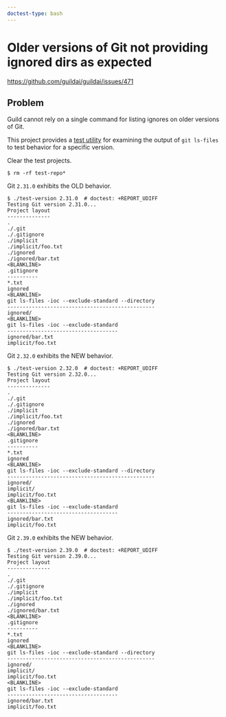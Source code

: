 ```yaml
---
doctest-type: bash
---
```


# Older versions of Git not providing ignored dirs as expected

https://github.com/guildai/guildai/issues/471

## Problem

Guild cannot rely on a single command for listing ignores on older
versions of Git.

This project provides a [test utility](test-version) for examining the
output of `git ls-files` to test behavior for a specific version.

Clear the test projects.

    $ rm -rf test-repo*

Git `2.31.0` exhibits the OLD behavior.

    $ ./test-version 2.31.0  # doctest: +REPORT_UDIFF
    Testing Git version 2.31.0...
    Project layout
    --------------
    .
    ./.git
    ./.gitignore
    ./implicit
    ./implicit/foo.txt
    ./ignored
    ./ignored/bar.txt
    <BLANKLINE>
    .gitignore
    ----------
    *.txt
    ignored
    <BLANKLINE>
    git ls-files -ioc --exclude-standard --directory
    ------------------------------------------------
    ignored/
    <BLANKLINE>
    git ls-files -ioc --exclude-standard
    ------------------------------------
    ignored/bar.txt
    implicit/foo.txt

Git `2.32.0` exhibits the NEW behavior.

    $ ./test-version 2.32.0  # doctest: +REPORT_UDIFF
    Testing Git version 2.32.0...
    Project layout
    --------------
    .
    ./.git
    ./.gitignore
    ./implicit
    ./implicit/foo.txt
    ./ignored
    ./ignored/bar.txt
    <BLANKLINE>
    .gitignore
    ----------
    *.txt
    ignored
    <BLANKLINE>
    git ls-files -ioc --exclude-standard --directory
    ------------------------------------------------
    ignored/
    implicit/
    implicit/foo.txt
    <BLANKLINE>
    git ls-files -ioc --exclude-standard
    ------------------------------------
    ignored/bar.txt
    implicit/foo.txt

Git `2.39.0` exhibits the NEW behavior.

    $ ./test-version 2.39.0  # doctest: +REPORT_UDIFF
    Testing Git version 2.39.0...
    Project layout
    --------------
    .
    ./.git
    ./.gitignore
    ./implicit
    ./implicit/foo.txt
    ./ignored
    ./ignored/bar.txt
    <BLANKLINE>
    .gitignore
    ----------
    *.txt
    ignored
    <BLANKLINE>
    git ls-files -ioc --exclude-standard --directory
    ------------------------------------------------
    ignored/
    implicit/
    implicit/foo.txt
    <BLANKLINE>
    git ls-files -ioc --exclude-standard
    ------------------------------------
    ignored/bar.txt
    implicit/foo.txt
